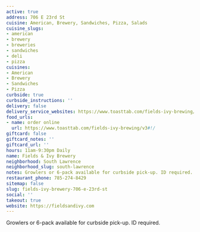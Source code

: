 ```yaml
---
active: true
address: 706 E 23rd St
cuisine: American, Brewery, Sandwiches, Pizza, Salads
cuisine_slugs:
- american
- brewery
- breweries
- sandwiches
- deli
- pizza
cuisines:
- American
- Brewery
- Sandwiches
- Pizza
curbside: true
curbside_instructions: ''
delivery: false
delivery_service_websites: https://www.toasttab.com/fields-ivy-brewing/v3#!/
food_urls:
- name: order online
  url: https://www.toasttab.com/fields-ivy-brewing/v3#!/
giftcard: false
giftcard_notes: ''
giftcard_url: ''
hours: 11am-9:30pm Daily
name: Fields & Ivy Brewery
neighborhood: South Lawrence
neighborhood_slug: south-lawrence
notes: Growlers or 6-pack available for curbside pick-up. ID required.
restaurant_phone: 785-274-8429
sitemap: false
slug: fields-ivy-brewery-706-e-23rd-st
social: ''
takeout: true
website: https://fieldsandivy.com
---
```


Growlers or 6-pack available for curbside pick-up. ID required.